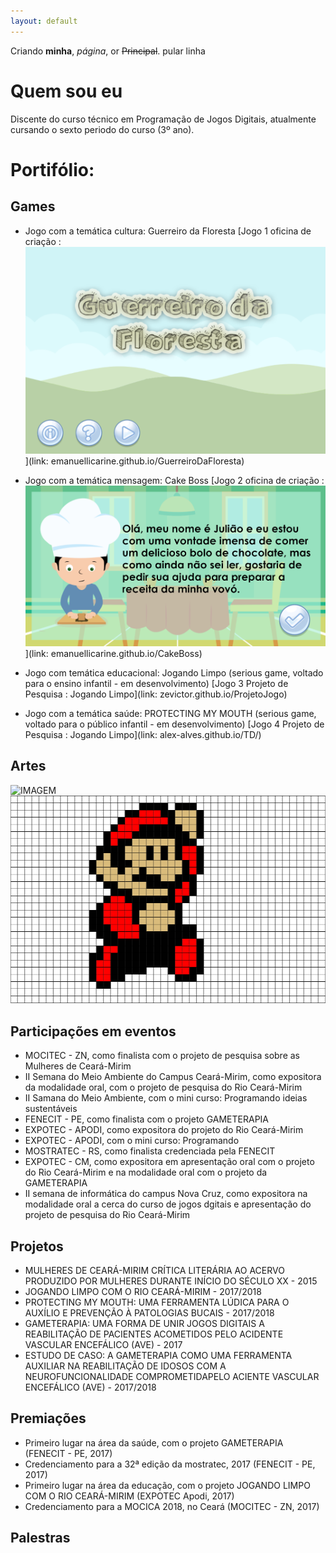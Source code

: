 ```yaml
---
layout: default
---
```


Criando **minha**, _página_, or ~~Principal~~.
  pular linha
  
# Quem sou eu

Discente do curso técnico em Programação de Jogos Digitais, atualmente cursando o sexto periodo do curso (3º ano).

  
# Portifólio:

## Games

* Jogo com a temática cultura: Guerreiro da Floresta
[Jogo 1 oficina de criação : ![](gf.png)](link: emanuellicarine.github.io/GuerreiroDaFloresta)
  
* Jogo com a temática mensagem: Cake Boss
[Jogo 2 oficina de criação : ![](cakeboss.png)](link: emanuellicarine.github.io/CakeBoss)
  
* Jogo com temática educacional: Jogando Limpo (serious game, voltado para o ensino infantil - em desenvolvimento)
[Jogo 3 Projeto de Pesquisa : Jogando Limpo](link: zevictor.github.io/ProjetoJogo)
  
* Jogo com a temática saúde: PROTECTING MY MOUTH (serious game, voltado para o público infantil - em desenvolvimento)
[Jogo 4 Projeto de Pesquisa : Jogando Limpo](link: alex-alves.github.io/TD/)

## Artes

![IMAGEM](https://img00.deviantart.net/2248/i/2015/005/d/6/ps4_controller___pixel_art_by_amaniness-d8cr833.png)
![](MARIO.png)

## Participações em eventos

* MOCITEC - ZN, como finalista com o projeto de pesquisa sobre as Mulheres de Ceará-Mirim
* II Semana do Meio Ambiente do Campus Ceará-Mirim, como expositora da modalidade oral, com o projeto de pesquisa do Rio Ceará-Mirim
* II Samana do Meio Ambiente, com o mini curso: Programando ideias sustentáveis
* FENECIT - PE, como finalista com o projeto GAMETERAPIA
* EXPOTEC - APODI, como expositora do projeto do Rio Ceará-Mirim
* EXPOTEC - APODI, com o mini curso: Programando
* MOSTRATEC - RS, como finalista credenciada pela FENECIT
* EXPOTEC - CM, como expositora em apresentação oral com o projeto do Rio Ceará-Mirim e na modalidade oral com o projeto da GAMETERAPIA
* II semana de informática do campus Nova Cruz, como expositora na modalidade oral a cerca do curso de jogos dgitais e apresentação do projeto de pesquisa do Rio Ceará-Mirim


## Projetos

* MULHERES DE CEARÁ-MIRIM CRÍTICA LITERÁRIA AO ACERVO PRODUZIDO POR MULHERES DURANTE INÍCIO DO SÉCULO XX - 2015
* JOGANDO LIMPO COM O RIO CEARÁ-MIRIM - 2017/2018
* PROTECTING MY MOUTH: UMA FERRAMENTA LÚDICA PARA O AUXÍLIO E PREVENÇÃO À PATOLOGIAS BUCAIS - 2017/2018
* GAMETERAPIA: UMA FORMA DE UNIR JOGOS DIGITAIS A REABILITAÇÃO DE PACIENTES ACOMETIDOS PELO ACIDENTE VASCULAR ENCEFÁLICO (AVE) - 2017
* ESTUDO DE CASO: A GAMETERAPIA COMO UMA FERRAMENTA AUXILIAR NA REABILITAÇÃO DE IDOSOS COM A NEUROFUNCIONALIDADE COMPROMETIDAPELO ACIENTE VASCULAR ENCEFÁLICO (AVE) - 2017/2018

## Premiações

* Primeiro lugar na área da saúde, com o projeto GAMETERAPIA (FENECIT - PE, 2017)
* Credenciamento para a 32ª edição da mostratec, 2017 (FENECIT - PE, 2017)
* Primeiro lugar na área da educação, com o projeto JOGANDO LIMPO COM O RIO CEARÁ-MIRIM (EXPOTEC Apodi, 2017)
* Credenciamento para a MOCICA 2018, no Ceará (MOCITEC - ZN, 2017)

## Palestras 
